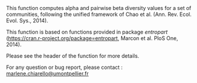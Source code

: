 <title> <b> Function to compute Chao's alpha and beta diversities </b> </title>

<body>This function computes alpha and pairwise beta diversity values for a set of communities, following the unified framework of Chao et al. (Ann. Rev. Ecol. Evol. Sys., 2014).

This function is based on functions provided in package <i>entropart</i> (https://cran.r-project.org/package=entropart, Marcon et al. PloS One, 2014). 

Please see the header of the function for more details.

For any question or bug report, please contact : marlene.chiarello@umontpellier.fr</body>
